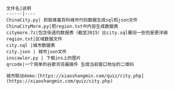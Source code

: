     文件名|说明
    ------|----
    ChinaCity.py| 抓取维基百科城市代码数据生成sql和json文件
    ChinaCityMore.py|把region.txt中内容生成数据表
    citymore.7z|包含街道的数据表（截至2015）比city.sql要旧一些但是更详细
    region.txt|区域数据文件
    city.sql |城市数据表
    city.json | 城市json文件
    inscawler.py | 下载ins上的图片
	qrcode|一个简单的谷歌浏览器插件 生成当前窗口地址的二维码
	
	城市联动demo:[https://xiaoshangmin.com/quiz/city.php](https://xiaoshangmin.com/quiz/city.php)
